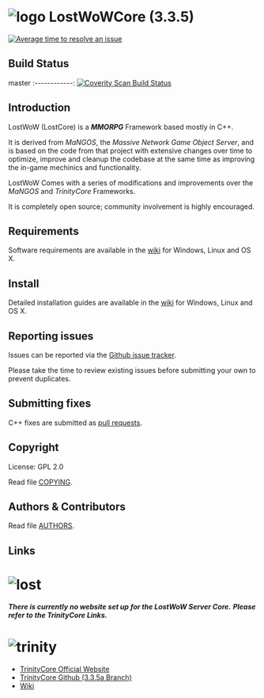 # ![logo](https://i.imgur.com/QpkEV19.png) LostWoWCore (3.3.5)


[![Average time to resolve an issue](http://isitmaintained.com/badge/resolution/Frostbyt3/LostWoW.svg)](http://isitmaintained.com/project/Frostbyt3/LostWoW "Average time to resolve an issue")


## Build Status

master
:------------:
[![Coverity Scan Build Status](https://scan.coverity.com/projects/4656/badge.svg)](https://scan.coverity.com/projects/4656)

## Introduction


LostWoW (LostCore) is a **_MMORPG_** Framework based mostly in C++.

It is derived from *MaNGOS*, the *Massive Network Game Object Server*, and is
based on the code from that project with extensive changes over time to optimize,
improve and cleanup the codebase at the same time as improving the in-game
mechinics and functionality.

LostWoW Comes with a series of modifications and improvements over the *MaNGOS* and *TrinityCore* Frameworks.

It is completely open source; community involvement is highly encouraged.


## Requirements


Software requirements are available in the [wiki](https://www.trinitycore.info/display/tc/Requirements) for
Windows, Linux and OS X.


## Install

Detailed installation guides are available in the [wiki](https://www.trinitycore.info/display/tc/Installation+Guide) for
Windows, Linux and OS X.


## Reporting issues


Issues can be reported via the [Github issue tracker](https://github.com/Frostbyt3/LostWoW/labels/main).

Please take the time to review existing issues before submitting your own to prevent duplicates.


## Submitting fixes


C++ fixes are submitted as [pull requests](https://github.com/Frostbyt3/LostWoW/pulls).


## Copyright


License: GPL 2.0

Read file [COPYING](COPYING).


## Authors &amp; Contributors


Read file [AUTHORS](AUTHORS).


## Links


# ![lost](https://i.imgur.com/QpkEV19.png)

**_There is currently no website set up for the LostWoW Server Core._**
**_Please refer to the TrinityCore Links._** 

# ![trinity](https://community.trinitycore.org/public/style_images/1_trinitycore.png)

* [TrinityCore Official Website](https://www.trinitycore.org)
* [TrinityCore Github (3.3.5a Branch)](https://github.com/TrinityCore/TrinityCore/tree/3.3.5)
* [Wiki](https://www.trinitycore.info)
